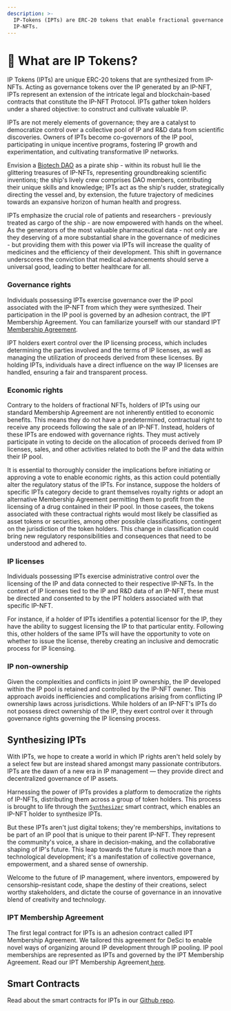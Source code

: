 ```yaml
---
description: >-
  IP-Tokens (IPTs) are ERC-20 tokens that enable fractional governance over
  IP-NFTs.
---
```


# 💊 What are IP Tokens?

IP Tokens (IPTs) are unique ERC-20 tokens that are synthesized from IP-NFTs. Acting as governance tokens over the IP generated by an IP-NFT, IPTs represent an extension of the intricate legal and blockchain-based contracts that constitute the IP-NFT Protocol. IPTs gather token holders under a shared objective: to construct and cultivate valuable IP.

IPTs are not merely elements of governance; they are a catalyst to democratize control over a collective pool of IP and R\&D data from scientific discoveries. Owners of IPTs become co-governors of the IP pool, participating in unique incentive programs, fostering IP growth and experimentation, and cultivating transformative IP networks.

Envision a [Biotech DAO](https://docs.molecule.to/bio.xyz/biodao-bible/biodaos#biodaos) as a pirate ship - within its robust hull lie the glittering treasures of IP-NFTs, representing groundbreaking scientific inventions; the ship's lively crew comprises DAO members, contributing their unique skills and knowledge; IPTs act as the ship's rudder, strategically directing the vessel and, by extension, the future trajectory of medicines towards an expansive horizon of human health and progress.&#x20;

IPTs emphasize the crucial role of patients and researchers - previously treated as cargo of the ship - are now empowered with hands on the wheel. As the generators of the most valuable pharmaceutical data - not only are they deserving of a more substantial share in the governance of medicines - but providing them with this power via IPTs will increase the quality of medicines and the efficiency of their development. This shift in governance underscores the conviction that medical advancements should serve a universal good, leading to better healthcare for all.

### Governance rights

Individuals possessing IPTs exercise governance over the IP pool associated with the IP-NFT from which they were synthesized. Their participation in the IP pool is governed by an adhesion contract, the IPT Membership Agreement. You can familiarize yourself with our standard IPT[ Membership Agreement](https://github.com/moleculeprotocol/Legal-Contracts/blob/main/FAM%20Agreements/FAM%20Agreement.pdf).

IPT holders exert control over the IP licensing process, which includes determining the parties involved and the terms of IP licenses, as well as managing the utilization of proceeds derived from these licenses. By holding IPTs, individuals have a direct influence on the way IP licenses are handled, ensuring a fair and transparent process.

### Economic rights

Contrary to the holders of fractional NFTs, holders of IPTs using our standard Membership Agreement are not inherently entitled to economic benefits. This means they do not have a predetermined, contractual right to receive any proceeds following the sale of an IP-NFT. Instead, holders of these IPTs are endowed with governance rights. They must actively participate in voting to decide on the allocation of proceeds derived from IP licenses, sales, and other activities related to both the IP and the data within their IP pool.

It is essential to thoroughly consider the implications before initiating or approving a vote to enable economic rights, as this action could potentially alter the regulatory status of the IPTs. For instance, suppose the holders of specific IPTs category decide to grant themselves royalty rights or adopt an alternative Membership Agreement permitting them to profit from the licensing of a drug contained in their IP pool. In those casees, the tokens associated with these contractual rights would most likely be classified as asset tokens or securities, among other possible classifications, contingent on the jurisdiction of the token holders. This change in classification could bring new regulatory responsibilities and consequences that need to be understood and adhered to.

### IP licenses

Individuals possessing IPTs exercise administrative control over the licensing of the IP and data connected to their respective IP-NFTs. In the context of IP licenses tied to the IP and R\&D data of an IP-NFT, these must be directed and consented to by the IPT holders associated with that specific IP-NFT.

For instance, if a holder of IPTs identifies a potential licensor for the IP, they have the ability to suggest licensing the IP to that particular entity. Following this, other holders of the same IPTs will have the opportunity to vote on whether to issue the license, thereby creating an inclusive and democratic process for IP licensing.

### IP non-ownership

Given the complexities and conflicts in joint IP ownership, the IP developed within the IP pool is retained and controlled by the IP-NFT owner. This approach avoids inefficiencies and complications arising from conflicting IP ownership laws across jurisdictions. While holders of an IP-NFT's IPTs do not possess direct ownership of the IP, they exert control over it through governance rights governing the IP licensing process.

## Synthesizing IPTs

With IPTs, we hope to create a world in which IP rights aren't held solely by a select few but are instead shared amongst many passionate contributors. IPTs are the dawn of a new era in IP management — they provide direct and decentralized governance of IP assets.&#x20;

Harnessing the power of IPTs provides a platform to democratize the rights of IP-NFTs, distributing them across a group of token holders. This process is brought to life through the [`Synthesizer`](https://github.com/moleculeprotocol/IPNFT/blob/main/src/Synthesizer.sol) smart contract, which enables an IP-NFT holder to synthesize IPTs.

But these IPTs aren't just digital tokens; they're memberships, invitations to be part of an IP pool that is unique to their parent IP-NFT. They represent the community's voice, a share in decision-making, and the collaborative shaping of IP's future. This leap towards the future is much more than a technological development; it's a manifestation of collective governance, empowerment, and a shared sense of ownership.&#x20;

Welcome to the future of IP management, where inventors, empowered by censorship-resistant code, shape the destiny of their creations, select worthy stakeholders, and dictate the course of governance in an innovative blend of creativity and technology.

### IPT Membership Agreement

The first legal contract for IPTs is an adhesion contract called IPT Membership Agreement. We tailored this agreement for DeSci to enable novel ways of organizing around IP development through IP pooling. IP pool memberships are represented as IPTs and governed by the IPT Membership Agreement. Read our IPT Membership Agreement[ here](https://docs.google.com/document/d/18mWC\_8Q0pfKP0zSjvG09JFbI0W5DHLDqySmjNz2lURY/edit?usp=sharing).&#x20;

## Smart Contracts

Read about the smart contracts for IPTs in our [Github repo](https://github.com/moleculeprotocol/IPNFT/tree/main).


